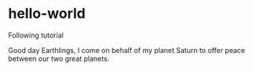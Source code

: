 # hello-world
Following tutorial

Good day Earthlings,
I come on behalf of my planet Saturn to offer peace between our two great planets.
